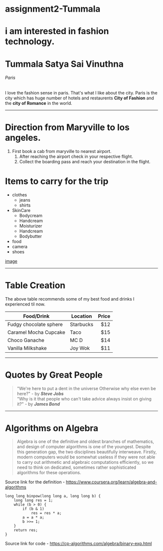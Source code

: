 # assignment2-Tummala
# i am interested in fashion technology.
# Tummala Satya Sai Vinuthna
###### Paris

I love the fashion sense in paris. That's what I like about the city.
Paris is the city which has huge number of hotels and restaurents **City of Fashion** and the **city of Romance** in the world.

---

# Direction from Maryville to los angeles.
1. First book a cab from maryville to nearest airport.
   1. After reaching the airport check in your respective flight.
   2. Collect the boarding pass and reach your destination in the flight.

# Items to carry for the trip
* clothes
  * jeans
  * shirts
* SkinCare
  * Bodycream
  * Handcream
  * Moisturizer
  * Handcream
  * Bodybutter
* food
* camera
* shoes

[image](https://github.com/vinuthnachowdary/assignment2-Tummala/blob/main/AboutMe.md)

---

# Table Creation

The above table recommends some of my best food and drinks I experienced til now.

|           Food/Drink      |      Location            | Price |
|           ----            |      -----               | ----: |
|    Fudgy chocolate sphere |       Starbucks          | $12   |
|    Caramel Mocha Cupcake  |       Taco               | $15   |
|    Choco Ganache          |       MC D               | $14   |
|     Vanilla Milkshake     |       Joy Wok            | $11   |


---

# Quotes by Great People

> "We're here to put a dent in the universe Otherwise why else even be here?" - by ***Steve Jobs*** <br>
> "Why is it that people who can't take advice always insist on giving it?" - by ***James Bond***


---

# Algorithms on Algebra

> Algebra is one of the definitive and oldest branches of mathematics, and design of computer algorithms is one of the youngest. Despite this generation gap, the two disciplines beautifully interweave. Firstly, modern computers would be somewhat useless if they were not able to carry out arithmetic and algebraic computations efficiently, so we need to think on dedicated, sometimes rather sophisticated algorithms for these operations.

Source link for the definition - <https://www.coursera.org/learn/algebra-and-algorithms>

```
long long binpow(long long a, long long b) {
    long long res = 1;
    while (b > 0) {
        if (b & 1)
            res = res * a;
        a = a * a;
        b >>= 1;
    }
    return res;
}

```
Source link for code - <https://cp-algorithms.com/algebra/binary-exp.html>